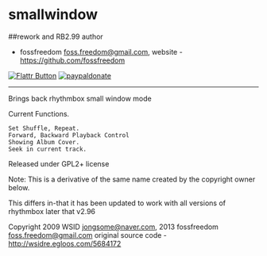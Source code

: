smallwindow
===========

##rework and RB2.99 author

 - fossfreedom <foss.freedom@gmail.com>, website - https://github.com/fossfreedom

[![Flattr Button](http://api.flattr.com/button/button-compact-static-100x17.png "Flattr This!")](http://flattr.com/thing/1811689/ "fossfreedom")  [![paypaldonate](https://www.paypalobjects.com/en_GB/i/btn/btn_donate_SM.gif)](https://www.paypal.com/cgi-bin/webscr?cmd=_s-xclick&hosted_button_id=KBV682WJ3BDGL)

-------

Brings back rhythmbox small window mode

Current Functions.

    Set Shuffle, Repeat.
    Forward, Backward Playback Control
    Showing Album Cover.
    Seek in current track.

Released under GPL2+ license

Note: This is a derivative of the same name created by the copyright owner below.

This differs in-that it has been updated to work with all versions of
rhythmbox later that v2.96

Copyright 2009 WSID <jongsome@naver.com>, 2013 fossfreedom <foss.freedom@gmail.com>
original source code - http://wsidre.egloos.com/5684172

